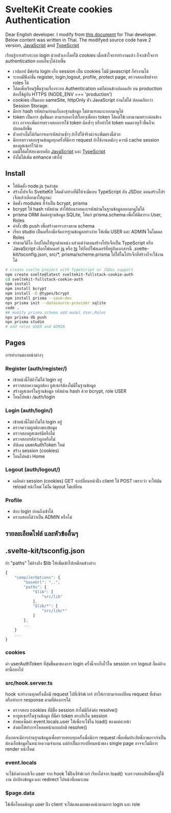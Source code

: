 # SvelteKit Create cookies Authentication

Dear English developer. I modify from [this document](https://joyofcode.xyz/sveltekit-authentication-using-cookies) for Thai developer. Below content was written in Thai. The modifyed source code have 2 version, [JavaScript](js/) and [TypeScript](ts/) 

เรียนรู้การสร้างระบบ login ด้วยตัวเองโดยใช้ cookies เมื่อเข้าใจการทำงานแล้ว ก็จะเข้าใจการ authentication แบบอื่นๆได้ง่ายขึ้น

- เวปแอป มีฟอร์ม login เก็บ session เป็น cookies ไม่มี javascript ก็ทำงานได้
- ระบบมีฟังก์ชั้น register, login,logout, profile, protect page, ตรวจสอบสิทธ์จาก roles ได้  
- โค้ดเพื่อเรียนรู้พื้นฐานเรื่องระบบ Authentication แต่ก็ค่อนข้างปลอดภัย บน production ต้องใช้คู่กับ HTTPS (NODE_ENV === 'production')
- cookies เป็นแบบ sameSite, httpOnly ตัว JavaScript อ่านไม่ได้ ปลอดภัยกว่า Session Storage.
- มีการ hash รหัสผ่านก่อนเก็บลงฐานข้อมูล ไม่สามารถแกะออกมาดูได้
- token เป็นการ สุ่มขึ้นมา สามารถเดาไปเรื่อยๆเพื่อหา token ได้แต่ใช้เวลานานเพราะค่อนข้างยาว อาจจะเพิ่มการตรวจสอบการใช้ token ผิดซ้ำๆ หรือทำให้ token หมดอายุเร็วขึ้นก็จะปลอดภัยขึ้น
- ตัวอย่างไม่ได้กันการเดารหัสผ่านซ้ำๆ ถ้าไปใช้จริงน่าจะเพิ่มตรงนี้ด้วย
- มีการตรวจสอบฐานข้อมูลทุกครั้งที่มีการ request ถ้าใช้งานหนักๆ ควรมี cache session ของยูสเซอร์ไว้ด้วย 
- ผมมีโค้ดให้สองแบบคือ  [JavaScript](js/) และ [TypeScript](ts/)
- ยังไม่ได้เพิ่ม enhance เข้าไป

## Install
- ให้ติดตั้ง node.js รุ่นล่าสุด
- สร้างโปรเจ็ก SvelteKit โค้ดตัวอย่างที่มีให้จะมีแบบ TypeScript กับ JSDoc ตอนสร้างโปรเจ็กแล้วเลือกมาให้ถูกนะ
- ติดตั้ง modules ที่จำเป็น bcrypt, prisma
- bcrypt ใช้ hash รหัสผ่าน ทำให้ย้อนรอยแกะรหัสผ่านในฐานข้อมูลออกมาดูไม่ได้
- prisma ORM ติดต่อฐานข้อมูล SQLite, ให้แก้ prisma.schema เพื่อให้มีตาราง User, Roles
- คำสั่ง db push เพื่อสร้างตารางรางตาม schema 
- เรียก studio เป็นเครื่องมือจัดการฐานข้อมูลอย่างง่าย ให้เพิ่ม USER และ ADMIN ในโมเดล Roles
- ทำตามวีดีโอ ก็อปโค้ดให้ถูกตำแหน่ง แล้วแต่ว่าตอนสร้างโปรเจ็กเป็น TypeScript หรือ ๋JavaScript  เลือกโฟลเดอร์ [js](js/) หรือ [ts](ts/) 
ให้ก็อปโฟลเดอร์ที่อยู่กับเอกสารนี้ .svelte-kit/tsconfig.json, src/*, prisma/scheme.prisma  ไปใส่ในโปรเจ็กที่สร้างก็จะใช้งานได้


``` sh
# create svelte project with TypeScript or JSDoc support
npm create svelte@latest sveltekit-fullstack-cookie-auth
cd sveltekit-fullstack-cookie-auth
npm install
npm install bcrypt
npm install -D @types/bcrypt
npm install prisma --save-dev
npx prisma init --datasource-provider sqlite
code .
## modify prisma.schema add model User,Roles
npx prisma db push
npx prisma studio
# add roles USER and ADMIN
```

## Pages
การทำงานของหน้าต่างๆ
### Register (auth/register/)
- เข้าหน้านี้ได้ถ้าไม่ได้ login อยู่
- ตรวจสอบความถูกต้อง ยูสเซอร์ต้องไม่มีในฐานข้อมูล
- สร้างยูสเซอร์ในฐานข้อมูล รหัสผ่าน hash ด้วย bcrypt, role USER
- โยนไปหน้า /auth/login
### Login (auth/login/)
- เข้าหน้านี้ได้ถ้าไม่ได้ login อยู่
- ตรวจความถูกต้องของข้อมูล
- ตรวจสอบยูสเซอร์มีหรือไม่
- ตรวจสอบรหัสว่าถูกหรือไม่
- อัปเดต userAuthToken ใหม่
- สร้าง session (cookies)
- โยนไปหน้า Home

### Logout (auth/logout/)
- เคลียค่า session (cookies) GET จะเปลี่ยนหน้าฝั่ง client ใช้ POST เพราะว่า จะให้มัน reload หน้าใหม่ ไม่งั้น layout ไม่เปลี่ยน

### Profile
- ต้อง login ก่อนถึงเข้าได้
- ตรวบสอบได้ว่าเป็น ADMIN หรือไม่


## รายละเอียดไฟล์ และหัวข้ออื่นๆ
## .svelte-kit/tsconfig.json
ถ้า "paths" ไม่อ้างถึง $lib ให้เพิ่มเข้าไปเหมือนข้างล่าง

``` js
{
	"compilerOptions": {
		"baseUrl": "..",
		"paths": {
			"$lib": [
				"src/lib"
			],
			"$lib/*": [
				"src/lib/*"
			]
		},
        ...
    }
    ...
}
```

### cookies
ค่า userAuthToken ที่สุ่มขึ้นมาของการ login ครั้งนี้จะเก็บไว้ใน session การ logout ก็แค่ล้างค่านี้ออกไป

### src/hook.server.ts
hook จะทำงานทุกครั้งเมื่อมี request ไปที่เซิร์ฟเวอร์ ทำให้เราสามารถเปลี่ยน request ที่เข้ามา หรือทำการ response ตามที่ต้องการได้ 
- ตรวจสอบ cookies ที่มีชื่อ session ถ้าไม่มีก็ส่งต่อ resolve()
- หายูสเซอร์ในฐานข้อมูล ที่มีค่า token ตรงกับใน session 
- ถ้าพบเซ็ตค่า event.locals.user ให้เพื่อจะใช้ใน load() ของแต่ละหน้า
- ส่งต่อให้ทำการโหลดหน้าแบบปกติ resolve()

สังเกตจะมีการอ่านฐานข้อมูลเพื่อตรวยสอบทุกครั้งเมื่อมีการ request เพื่อเพิ่มประสิทธิ์ภาพอาจจำเป็นต้องเก็บข้อมูลในหน่วยความจำแทน แต่ถ้าเป็นการเปลี่ยนหน้าของ single page อาจจะไม่มีการ render หน้าใหม่

### event.locals
จะใช้ส่งค่าออปเจ็ก user จาก hook ใช้ฝั่งเซิร์ฟเวอร์ เรียกได้จาก load() 
จะตรวจสอบสิทธิ์ของผู้ใช้งาน ปกป้องข้อมูล และ redirect ไปหน้าที่เหมาะสม 

### $page.data
ใช้เพื่อโหลดช้อมูล user ฝั่ง client จะได้แสดงผลของหน้าตามการ login และ role

